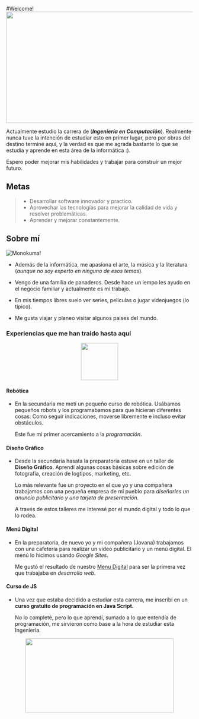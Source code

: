 #Welcome!
<img align="center" width="1100" height="300" src="https://media.tenor.com/W3ZV-AHSsGsAAAAd/rain-world-raining.gif">

Actualmente estudio la carrera de (***Ingeniería en Computación***). Realmente nunca tuve la intención de estudiar esto en primer lugar, pero por obras del destino terminé aquí, y la verdad es que me agrada bastante lo que se estudia y aprende en esta área de la informática :).

Espero poder mejorar mis habilidades y trabajar para construir un mejor futuro.

## Metas
> - Desarrollar software innovador y practico.
> - Aprovechar las tecnologías para mejorar la calidad de vida y resolver problemáticas.
> - Aprender y mejorar constantemente.

## Sobre mí
![Monokuma!](https://media.tenor.com/o9p2N9FmJZwAAAAi/dance-moves-monokuma.gif)

- Además de la informática, me apasiona el arte, la música y la literatura (*aunque no soy experto en ninguno de esos temas*).

- Vengo de una familia de panaderos. Desde hace un iempo les ayudo en el negocio familiar y actualmente es mi trabajo.

- En mis tiempos libres suelo ver series, películas o jugar videojuegos (lo típico).

- Me gusta viajar y planeo visitar algunos paises del mundo.

### Experiencias que me han traido hasta aquí

<p align="center">
  <img width="100" height="100" src="https://media.tenor.com/jXwFHN1tXcUAAAAi/run-apple-run.gif">
</p>

#### Robótica
  - En la secundaria me metí un pequeño curso de robótica. Usábamos pequeños robots y los programabamos para que hicieran diferentes cosas: Como seguir indicaciones, moverse libremente e incluso evitar obstáculos.

    Este fue mi primer acercamiento a la *programación*.

#### Diseño Gráfico
  - Desde la secundaria hasata la preparatoria estuve en un taller de **Diseño Gráfico**. Aprendí algunas cosas básicas sobre edición de fotografía, creación de logtipos, marketing, etc.

    Lo más relevante fue un proyecto en el que yo y una compañera trabajamos con una pequeña empresa de mi pueblo para *diseñarles un anuncio publicitario y una tarjeta de presentación.*

    A través de estos talleres me interesé por el mundo digital y todo lo que lo rodea.

#### Menú Digital
  - En la preparatoria, de nuevo yo y mi compañera (Jovana) trabajamos con una cafetería para realizar un video publicitario y un menú digital. El menú lo hicimos usando *Google Sites*.

    Me gustó el resultado de nuestro [Menu Digital](https://sites.google.com/alumnos.udg.mx/restaurant-1018/inicio) para ser la primera vez que trabajaba en *desarrollo web.*

#### Curso de JS
  - Una vez que estaba decidido a estudiar esta carrera, me inscribí en un **curso gratuito de programación en Java Script.**

    No lo completé, pero lo que aprendí, sumado a lo que entendía de programación, me sirvieron como base a la hora de estudiar esta Ingeniería.

<p align="center">
  <img width="400" height="200" src="https://media.tenor.com/eKQJVGxrE68AAAAi/portal-turret-are-you-still-there.gif">
</p>
